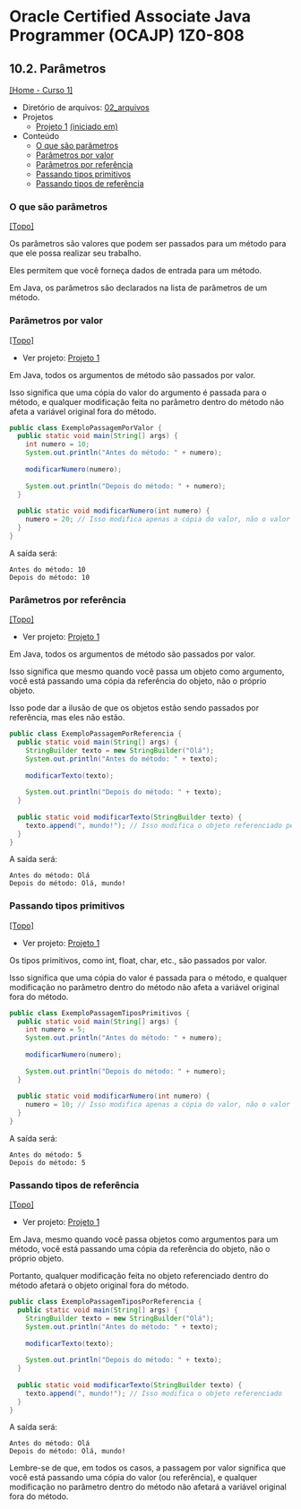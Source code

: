 # Oracle Certified Associate Java Programmer (OCAJP) 1Z0-808

## 10.2. Parâmetros
[[Home - Curso 1]](../../README.md#curso-1)<br />

- Diretório de arquivos: [02_arquivos](./02_arquivos/)
- Projetos
  - [Projeto 1](./02_arquivos/proj_01/) [(iniciado em)](#o-que-são-parâmetros)
- Conteúdo
  - [O que são parâmetros](#o-que-são-parâmetros)
  - [Parâmetros por valor](#parâmetros-por-valor)
  - [Parâmetros por referência](#parâmetros-por-referência)
  - [Passando tipos primitivos](#passando-tipos-primitivos)
  - [Passando tipos de referência](#passando-tipos-de-referência)

### O que são parâmetros
[[Topo]](#)<br />

Os parâmetros são valores que podem ser passados para um método para que ele possa realizar seu trabalho.

Eles permitem que você forneça dados de entrada para um método.

Em Java, os parâmetros são declarados na lista de parâmetros de um método.

### Parâmetros por valor
[[Topo]](#)<br />

- Ver projeto: [Projeto 1](./02_arquivos/proj_01/)

Em Java, todos os argumentos de método são passados por valor.

Isso significa que uma cópia do valor do argumento é passada para o método, e qualquer modificação feita no parâmetro dentro do método não afeta a variável original fora do método.

```java
public class ExemploPassagemPorValor {
  public static void main(String[] args) {
    int numero = 10;
    System.out.println("Antes do método: " + numero);
    
    modificarNumero(numero);
    
    System.out.println("Depois do método: " + numero);
  }
  
  public static void modificarNumero(int numero) {
    numero = 20; // Isso modifica apenas a cópia do valor, não o valor original
  }
}
```

A saída será:

```ython
Antes do método: 10
Depois do método: 10
```

### Parâmetros por referência
[[Topo]](#)<br />

- Ver projeto: [Projeto 1](./02_arquivos/proj_01/)

Em Java, todos os argumentos de método são passados por valor.

Isso significa que mesmo quando você passa um objeto como argumento, você está passando uma cópia da referência do objeto, não o próprio objeto. 

Isso pode dar a ilusão de que os objetos estão sendo passados por referência, mas eles não estão.


```java
public class ExemploPassagemPorReferencia {
  public static void main(String[] args) {
    StringBuilder texto = new StringBuilder("Olá");
    System.out.println("Antes do método: " + texto);
    
    modificarTexto(texto);
    
    System.out.println("Depois do método: " + texto);
  }
  
  public static void modificarTexto(StringBuilder texto) {
    texto.append(", mundo!"); // Isso modifica o objeto referenciado pela cópia da referência
  }
}
```

A saída será:

```
Antes do método: Olá
Depois do método: Olá, mundo!
```

### Passando tipos primitivos
[[Topo]](#)<br />

- Ver projeto: [Projeto 1](./02_arquivos/proj_01/)

Os tipos primitivos, como int, float, char, etc., são passados por valor.

Isso significa que uma cópia do valor é passada para o método, e qualquer modificação no parâmetro dentro do método não afeta a variável original fora do método.

```java
public class ExemploPassagemTiposPrimitivos {
  public static void main(String[] args) {
    int numero = 5;
    System.out.println("Antes do método: " + numero);
    
    modificarNumero(numero);
    
    System.out.println("Depois do método: " + numero);
  }
  
  public static void modificarNumero(int numero) {
    numero = 10; // Isso modifica apenas a cópia do valor, não o valor original
  }
}
```

A saída será:

```
Antes do método: 5
Depois do método: 5
```

### Passando tipos de referência
[[Topo]](#)<br />

- Ver projeto: [Projeto 1](./02_arquivos/proj_01/)

Em Java, mesmo quando você passa objetos como argumentos para um método, você está passando uma cópia da referência do objeto, não o próprio objeto.

Portanto, qualquer modificação feita no objeto referenciado dentro do método afetará o objeto original fora do método.

```java
public class ExemploPassagemTiposPorReferencia {
  public static void main(String[] args) {
    StringBuilder texto = new StringBuilder("Olá");
    System.out.println("Antes do método: " + texto);
    
    modificarTexto(texto);
    
    System.out.println("Depois do método: " + texto);
  }
  
  public static void modificarTexto(StringBuilder texto) {
    texto.append(", mundo!"); // Isso modifica o objeto referenciado
  }
}
```

A saída será:

```
Antes do método: Olá
Depois do método: Olá, mundo!
```

Lembre-se de que, em todos os casos, a passagem por valor significa que você está passando uma cópia do valor (ou referência), e qualquer modificação no parâmetro dentro do método não afetará a variável original fora do método.
